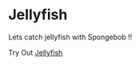 # Jellyfish

Lets catch jellyfish with Spongebob !!

Try Out [Jellyfish](https://taupe-smakager-31c7ac.netlify.app/) 

